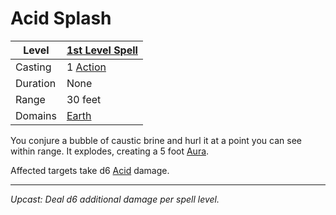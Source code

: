 # Acid Splash

| Level    | [1st Level Spell](1st%20Level%20Spells.md)          |
| -------- | --------------------------------------------------- |
| Casting  | 1 [Action](../../../../Game%20Procedures/Core%20Procedures/Action.md) |
| Duration | None                                                |
| Range    | 30 feet                                             |
| Domains  | [Earth](../../Spell%20Domains/Earth.md)          |

You conjure a bubble of caustic brine and hurl it at a point you can see within range. It explodes, creating a 5 foot [Aura](../../Areas%20of%20Effect/Aura.md).

Affected targets take d6 [Acid](../../../../Game%20Procedures/Combat/Damage%20Types/Acid.md) damage.

---
*Upcast: Deal d6 additional damage per spell level.*
